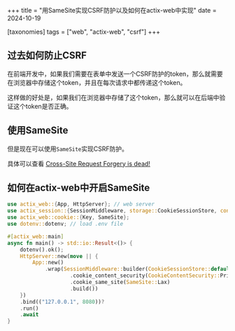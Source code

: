 +++
title = "用SameSite实现CSRF防护以及如何在actix-web中实现"
date = 2024-10-19

[taxonomies]
tags = ["web", "actix-web", "csrf"]
+++

## 过去如何防止CSRF

在前端开发中，如果我们需要在表单中发送一个CSRF防护的token，那么就需要在浏览器中存储这个token，并且在每次请求中都传递这个token。

这样做的好处是，如果我们在浏览器中存储了这个token，那么就可以在后端中验证这个token是否正确。

## 使用SameSite

但是现在可以使用`SameSite`实现CSRF防护。

具体可以查看
[Cross-Site Request Forgery is dead!](https://scotthelme.co.uk/csrf-is-dead/)

## 如何在actix-web中开启SameSite

```rust
use actix_web::{App, HttpServer}; // web server
use actix_session::{SessionMiddleware, storage::CookieSessionStore, config::CookieContentSecurity}; // store auth info in browser cookies
use actix_web::cookie::{Key, SameSite};
use dotenv::dotenv; // load .env file

#[actix_web::main]
async fn main() -> std::io::Result<()> {
    dotenv().ok();
    HttpServer::new(move || {
        App::new()
            .wrap(SessionMiddleware::builder(CookieSessionStore::default(), Key::generate())
                    .cookie_content_security(CookieContentSecurity::Private)
                    .cookie_same_site(SameSite::Lax)
                    .build())
    })
    .bind(("127.0.0.1", 8080))?
    .run()
    .await
}
```